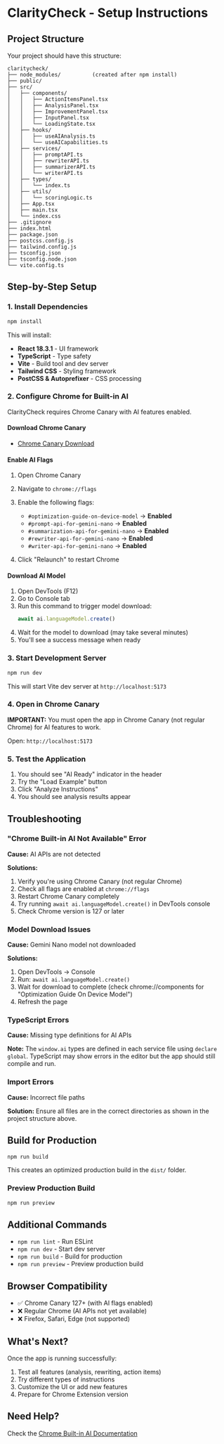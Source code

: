 # ClarityCheck - Setup Instructions

## Project Structure

Your project should have this structure:

```
claritycheck/
├── node_modules/          (created after npm install)
├── public/
├── src/
│   ├── components/
│   │   ├── ActionItemsPanel.tsx
│   │   ├── AnalysisPanel.tsx
│   │   ├── ImprovementPanel.tsx
│   │   ├── InputPanel.tsx
│   │   └── LoadingState.tsx
│   ├── hooks/
│   │   ├── useAIAnalysis.ts
│   │   └── useAICapabilities.ts
│   ├── services/
│   │   ├── promptAPI.ts
│   │   ├── rewriterAPI.ts
│   │   ├── summarizerAPI.ts
│   │   └── writerAPI.ts
│   ├── types/
│   │   └── index.ts
│   ├── utils/
│   │   └── scoringLogic.ts
│   ├── App.tsx
│   ├── main.tsx
│   └── index.css
├── .gitignore
├── index.html
├── package.json
├── postcss.config.js
├── tailwind.config.js
├── tsconfig.json
├── tsconfig.node.json
└── vite.config.ts
```

## Step-by-Step Setup

### 1. Install Dependencies

```bash
npm install
```

This will install:
- **React 18.3.1** - UI framework
- **TypeScript** - Type safety
- **Vite** - Build tool and dev server
- **Tailwind CSS** - Styling framework
- **PostCSS & Autoprefixer** - CSS processing

### 2. Configure Chrome for Built-in AI

ClarityCheck requires Chrome Canary with AI features enabled.

#### Download Chrome Canary
- [Chrome Canary Download](https://www.google.com/chrome/canary/)

#### Enable AI Flags
1. Open Chrome Canary
2. Navigate to `chrome://flags`
3. Enable the following flags:
   - `#optimization-guide-on-device-model` → **Enabled**
   - `#prompt-api-for-gemini-nano` → **Enabled**
   - `#summarization-api-for-gemini-nano` → **Enabled**
   - `#rewriter-api-for-gemini-nano` → **Enabled**
   - `#writer-api-for-gemini-nano` → **Enabled**

4. Click "Relaunch" to restart Chrome

#### Download AI Model
1. Open DevTools (F12)
2. Go to Console tab
3. Run this command to trigger model download:
   ```javascript
   await ai.languageModel.create()
   ```
4. Wait for the model to download (may take several minutes)
5. You'll see a success message when ready

### 3. Start Development Server

```bash
npm run dev
```

This will start Vite dev server at `http://localhost:5173`

### 4. Open in Chrome Canary

**IMPORTANT:** You must open the app in Chrome Canary (not regular Chrome) for AI features to work.

Open: `http://localhost:5173`

### 5. Test the Application

1. You should see "AI Ready" indicator in the header
2. Try the "Load Example" button
3. Click "Analyze Instructions"
4. You should see analysis results appear

## Troubleshooting

### "Chrome Built-in AI Not Available" Error

**Cause:** AI APIs are not detected

**Solutions:**
1. Verify you're using Chrome Canary (not regular Chrome)
2. Check all flags are enabled at `chrome://flags`
3. Restart Chrome Canary completely
4. Try running `await ai.languageModel.create()` in DevTools console
5. Check Chrome version is 127 or later

### Model Download Issues

**Cause:** Gemini Nano model not downloaded

**Solutions:**
1. Open DevTools → Console
2. Run: `await ai.languageModel.create()`
3. Wait for download to complete (check chrome://components for "Optimization Guide On Device Model")
4. Refresh the page

### TypeScript Errors

**Cause:** Missing type definitions for AI APIs

**Note:** The `window.ai` types are defined in each service file using `declare global`. TypeScript may show errors in the editor but the app should still compile and run.

### Import Errors

**Cause:** Incorrect file paths

**Solution:** Ensure all files are in the correct directories as shown in the project structure above.

## Build for Production

```bash
npm run build
```

This creates an optimized production build in the `dist/` folder.

### Preview Production Build

```bash
npm run preview
```

## Additional Commands

- `npm run lint` - Run ESLint
- `npm run dev` - Start dev server
- `npm run build` - Build for production
- `npm run preview` - Preview production build

## Browser Compatibility

- ✅ Chrome Canary 127+ (with AI flags enabled)
- ❌ Regular Chrome (AI APIs not yet available)
- ❌ Firefox, Safari, Edge (not supported)

## What's Next?

Once the app is running successfully:
1. Test all features (analysis, rewriting, action items)
2. Try different types of instructions
3. Customize the UI or add new features
4. Prepare for Chrome Extension version

## Need Help?

Check the [Chrome Built-in AI Documentation](https://developer.chrome.com/docs/ai/built-in)